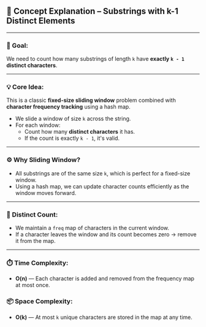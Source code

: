 ## 🧠 Concept Explanation – Substrings with k-1 Distinct Elements

---

### 🧭 Goal:
We need to count how many substrings of length `k` have **exactly `k - 1` distinct characters**.

---

### 💡 Core Idea:
This is a classic **fixed-size sliding window** problem combined with **character frequency tracking** using a hash map.

- We slide a window of size `k` across the string.
- For each window:
  - Count how many **distinct characters** it has.
  - If the count is exactly `k - 1`, it's valid.

---

### ⚙️ Why Sliding Window?
- All substrings are of the same size `k`, which is perfect for a fixed-size window.
- Using a hash map, we can update character counts efficiently as the window moves forward.

---

### 🧮 Distinct Count:
- We maintain a `freq` map of characters in the current window.
- If a character leaves the window and its count becomes zero → remove it from the map.

---

### ⏱️ Time Complexity:
- **O(n)** — Each character is added and removed from the frequency map at most once.

### 📦 Space Complexity:
- **O(k)** — At most `k` unique characters are stored in the map at any time.